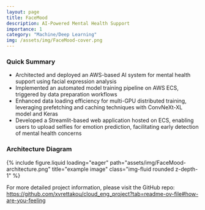 ```yaml
---
layout: page
title: FaceMood
description: AI-Powered Mental Health Support
importance: 1
category: "Machine/Deep Learning"
img: /assets/img/FaceMood-cover.png
---
```


### Quick Summary

- Architected and deployed an AWS-based AI system for mental health support using facial expression analysis
- Implemented an automated model training pipeline on AWS ECS, triggered by data preparation workflows
- Enhanced data loading efficiency for multi-GPU distributed training, leveraging prefetching and caching techniques with ConvNeXt-XL model and Keras
- Developed a Streamlit-based web application hosted on ECS, enabling users to upload selfies for emotion prediction, facilitating early detection of mental health concerns

### Architecture Diagram

<div class="row justify-content-center">
    {% include figure.liquid loading="eager" path="assets/img/FaceMood-architecture.png" title="example image" class="img-fluid rounded z-depth-1" %}
</div>

For more detailed project information, please visit the GitHub repo: <https://github.com/xvrettakou/cloud_eng_project?tab=readme-ov-file#how-are-you-feeling>
